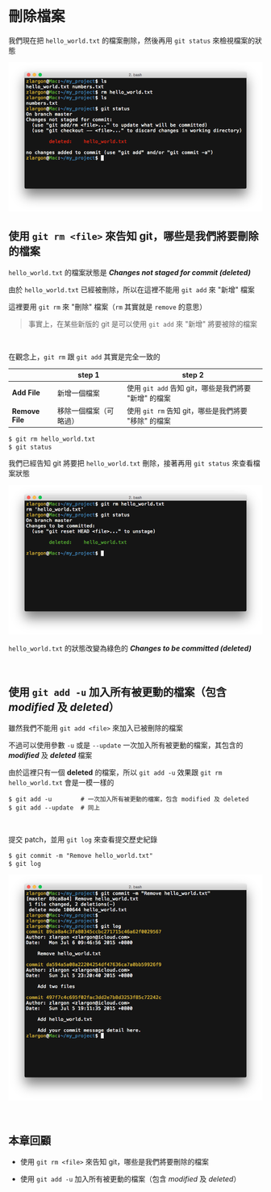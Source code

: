 # 刪除檔案

我們現在把 `hello_world.txt` 的檔案刪除，然後再用 `git status` 來檢視檔案的狀態

![remove file](remove/remove_file.png)

## 使用 `git rm <file>` 來告知 git，哪些是我們將要刪除的檔案

`hello_world.txt` 的檔案狀態是 ___Changes not staged for commit (deleted)___

由於 `hello_world.txt` 已經被刪除，所以在這裡不能用 `git add` 來 "新增" 檔案

這裡要用 `git rm` 來 "刪除" 檔案（`rm` 其實就是 `remove` 的意思）

> 事實上，在某些新版的 git 是可以使用 `git add` 來 "新增" 將要被除的檔案

<br>

在觀念上，`git rm` 跟 `git add` 其實是完全一致的

|| step 1 | step 2 |
| --- | --- | --- |
| __Add File__ | 新增一個檔案 | 使用 `git add` 告知 git，哪些是我們將要 "新增" 的檔案 |
| __Remove File__ | 移除一個檔案（可略過） | 使用 `git rm` 告知 git，哪些是我們將要 "移除" 的檔案 |

```
$ git rm hello_world.txt
$ git status
```

我們已經告知 git 將要把 `hello_world.txt` 刪除，接著再用 `git status` 來查看檔案狀態

![git rm](remove/git_rm.png)

`hello_world.txt` 的狀態改變為綠色的 ___Changes to be committed (deleted)___

<br>

## 使用 `git add -u` 加入所有被更動的檔案（包含 _modified_ 及 _deleted_）

雖然我們不能用 `git add <file>` 來加入已被刪除的檔案

不過可以使用參數 `-u` 或是 `--update` 一次加入所有被更動的檔案，其包含的 ___modified___ 及 ___deleted___ 檔案

由於這裡只有一個 __deleted__ 的檔案，所以 `git add -u` 效果跟 `git rm hello_world.txt` 會是一模一樣的

```
$ git add -u        # 一次加入所有被更動的檔案，包含 modified 及 deleted
$ git add --update  # 同上
```

<br>

提交 patch，並用 `git log` 來查看提交歷史紀錄

```
$ git commit -m "Remove hello_world.txt"
$ git log
```

![remove hello_world.txt](remove/git_log.png)

<br>

## 本章回顧

* 使用 `git rm <file>` 來告知 git，哪些是我們將要刪除的檔案

* 使用 `git add -u` 加入所有被更動的檔案（包含 _modified_ 及 _deleted_）
